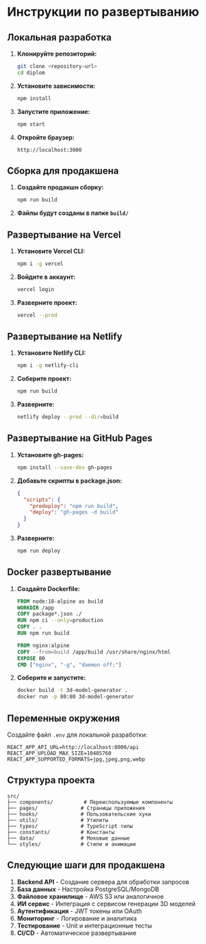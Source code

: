 # Инструкции по развертыванию

## Локальная разработка

1. **Клонируйте репозиторий:**
   ```bash
   git clone <repository-url>
   cd diplom
   ```

2. **Установите зависимости:**
   ```bash
   npm install
   ```

3. **Запустите приложение:**
   ```bash
   npm start
   ```

4. **Откройте браузер:**
   ```
   http://localhost:3000
   ```

## Сборка для продакшена

1. **Создайте продакшн сборку:**
   ```bash
   npm run build
   ```

2. **Файлы будут созданы в папке `build/`**

## Развертывание на Vercel

1. **Установите Vercel CLI:**
   ```bash
   npm i -g vercel
   ```

2. **Войдите в аккаунт:**
   ```bash
   vercel login
   ```

3. **Разверните проект:**
   ```bash
   vercel --prod
   ```

## Развертывание на Netlify

1. **Установите Netlify CLI:**
   ```bash
   npm i -g netlify-cli
   ```

2. **Соберите проект:**
   ```bash
   npm run build
   ```

3. **Разверните:**
   ```bash
   netlify deploy --prod --dir=build
   ```

## Развертывание на GitHub Pages

1. **Установите gh-pages:**
   ```bash
   npm install --save-dev gh-pages
   ```

2. **Добавьте скрипты в package.json:**
   ```json
   {
     "scripts": {
       "predeploy": "npm run build",
       "deploy": "gh-pages -d build"
     }
   }
   ```

3. **Разверните:**
   ```bash
   npm run deploy
   ```

## Docker развертывание

1. **Создайте Dockerfile:**
   ```dockerfile
   FROM node:18-alpine as build
   WORKDIR /app
   COPY package*.json ./
   RUN npm ci --only=production
   COPY . .
   RUN npm run build

   FROM nginx:alpine
   COPY --from=build /app/build /usr/share/nginx/html
   EXPOSE 80
   CMD ["nginx", "-g", "daemon off;"]
   ```

2. **Соберите и запустите:**
   ```bash
   docker build -t 3d-model-generator .
   docker run -p 80:80 3d-model-generator
   ```

## Переменные окружения

Создайте файл `.env` для локальной разработки:

```env
REACT_APP_API_URL=http://localhost:8000/api
REACT_APP_UPLOAD_MAX_SIZE=10485760
REACT_APP_SUPPORTED_FORMATS=jpg,jpeg,png,webp
```

## Структура проекта

```
src/
├── components/          # Переиспользуемые компоненты
├── pages/              # Страницы приложения
├── hooks/              # Пользовательские хуки
├── utils/              # Утилиты
├── types/              # TypeScript типы
├── constants/          # Константы
├── data/               # Моковые данные
└── styles/             # Стили и анимации
```

## Следующие шаги для продакшена

1. **Backend API** - Создание сервера для обработки запросов
2. **База данных** - Настройка PostgreSQL/MongoDB
3. **Файловое хранилище** - AWS S3 или аналогичное
4. **ИИ сервис** - Интеграция с сервисом генерации 3D моделей
5. **Аутентификация** - JWT токены или OAuth
6. **Мониторинг** - Логирование и аналитика
7. **Тестирование** - Unit и интеграционные тесты
8. **CI/CD** - Автоматическое развертывание
